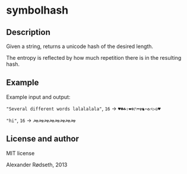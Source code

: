 symbolhash
==========

Description
-----------

Given a string, returns a unicode hash of the desired length.

The entropy is reflected by how much repetition there is in the resulting hash.

Example
-------

Example input and output:

```"Several different words lalalalala"```, ```16``` -> ```♥☻☘⇧❤❄תּ☂☢♞✂♻⚡▷☮♥```

```"hi"```, ```16``` -> ```☭☢☭☢☭☢☭☢☭☢☭☢☭☢☭☢```

License and author
------------------

MIT license

Alexander Rødseth, 2013
